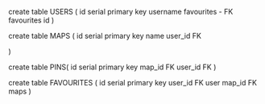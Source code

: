 
create table USERS (
id serial primary key
username
favourites - FK favourites id
)




create table MAPS (
id serial primary key
name
user_id FK

)




create table PINS(
id serial primary key
map_id FK
user_id  FK 
)

create table FAVOURITES (
  id serial primary key
  user_id FK user
  map_id FK maps 
)
